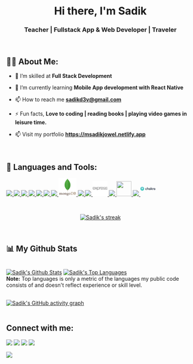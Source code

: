 <h1 align="center">Hi there, I'm Sadik </h1>
<h3 align="center">Teacher | Fullstack App & Web Developer | Traveler</h3>
</br>

## 🙋‍♂️ About Me:

- 🔭 I’m skilled at **Full Stack Development**

- 🌱 I’m currently learning **Mobile App development with React Native**

- 📫 How to reach me **sadikd3v@gmail.com**

- ⚡ Fun facts, **Love to coding | reading books | playing video games in leisure time.**

- 📫 Visit my portfolio **https://msadikjowel.netlify.app**

<br/>

## 🚀 Languages and Tools:

<p align="left"> 
    <a href="https://www.w3.org/html/" target="_blank"> <img src="https://img.icons8.com/color/48/000000/html-5.png"/> </a> 
    <a href="https://www.w3schools.com/css/" target="_blank"> <img src="https://img.icons8.com/color/48/000000/css3.png"/> </a> 
    <a href="https://developer.mozilla.org/en-US/docs/Web/JavaScript" target="_blank"> <img src="https://img.icons8.com/color/48/000000/javascript.png"/> </a> 
    <a href="https://reactjs.org/" target="_blank"> <img src="https://img.icons8.com/color/48/000000/react-native.png"/> </a>
    <a href="https://reactjs.org/" target="_blank"> <img src="https://img.icons8.com/color/48/000000/nextjs.png"/> </a>
    <a href="https://reactjs.org/" target="_blank"> <img src="https://img.icons8.com/color/48/000000/typescript.png"/> </a>
    <a href="https://nodejs.org/en/" target="_blank"> <img src="https://img.icons8.com/color/48/000000/nodejs.png"/> </a> 
    <a href="https://www.mongodb.com/" target="_blank"> <img src="https://raw.githubusercontent.com/devicons/devicon/master/icons/mongodb/mongodb-original-wordmark.svg" alt="mongodb" width="48" height="48"/> </a> 
    <a href="https://firebase.google.com/" target="_blank"> <img src="https://img.icons8.com/color/48/000000/firebase.png"/> </a> 
    <a href="https://redux.js.org" target="_blank"> <img src="https://img.icons8.com/color/48/000000/redux.png"/> </a>
    <a href="https://expressjs.com" target="_blank"> <img src="https://raw.githubusercontent.com/devicons/devicon/master/icons/express/express-original-wordmark.svg" alt="express" width="40" height="40"/> </a>
    <a href="https://getbootstrap.com" target="_blank"> <img src="https://img.icons8.com/color/48/000000/bootstrap.png"/> </a> 
    <a href="https://tailwindcss.com/" target="_blank"> <img src="https://cdn.worldvectorlogo.com/logos/tailwindcss.svg" width="40" height="40"/> </a> 
    <a href="https://mui.com/" target="_blank"> <img src="https://img.icons8.com/color/48/000000/material-ui.png"/> </a>
    <a href="https://mui.com/" target="_blank"><svg viewBox="0 0 998 257" xmlns="http://www.w3.org/2000/svg" width="40" height="40" fill="none"><path d="M388.5 115.302c17.612 0 25.466 11.424 28.084 21.658l24.752-9.044c-4.76-18.564-21.896-38.08-53.074-38.08-33.32 0-59.262 25.704-59.262 61.404 0 35.224 25.942 61.642 59.976 61.642 30.464 0 47.838-19.754 53.312-37.842l-24.276-8.806c-2.618 8.806-10.948 21.42-29.036 21.42-17.374 0-32.368-13.09-32.368-36.414s14.994-35.938 31.892-35.938zM484.894 141.244c.476-14.756 8.806-26.18 24.038-26.18 17.374 0 23.8 11.424 23.8 25.704v68.544h27.608v-73.304c0-25.466-13.804-45.934-42.364-45.934-12.138 0-25.228 4.284-33.082 14.518V37h-27.608v172.312h27.608v-68.068zM577.29 177.896c0 18.326 14.994 34.986 39.27 34.986 18.802 0 30.226-9.52 35.7-18.326 0 9.282.952 14.042 1.19 14.756h25.704c-.238-1.19-1.428-8.092-1.428-18.564v-57.596c0-23.086-13.566-43.316-49.266-43.316-28.56 0-46.648 17.85-48.79 37.842l25.228 5.712c1.19-11.662 9.282-20.944 23.8-20.944 15.232 0 21.896 7.854 21.896 17.612 0 4.046-1.904 7.378-8.568 8.33l-29.75 4.522c-19.754 2.856-34.986 14.28-34.986 34.986zm44.506 13.328c-10.948 0-16.898-7.14-16.898-14.994 0-9.52 6.902-14.28 15.47-15.708L650.594 156v5.236c0 22.61-13.328 29.988-28.798 29.988zM810.108 93.406h-36.652l-44.506 46.886V37h-27.37v172.312h27.37v-32.368l14.28-14.994 34.034 47.362h33.796l-48.552-66.878 47.6-49.028zM889.349 92.692c-1.19-.238-4.046-.714-7.378-.714-15.232 0-28.084 7.378-33.558 19.992V93.406h-26.894v115.906h27.608v-55.216c0-21.658 9.758-34.034 31.178-34.034 2.856 0 5.95.238 9.044.714V92.692zM895.968 177.896c0 18.326 14.994 34.986 39.27 34.986 18.802 0 30.226-9.52 35.7-18.326 0 9.282.952 14.042 1.19 14.756h25.704c-.238-1.19-1.428-8.092-1.428-18.564v-57.596c0-23.086-13.566-43.316-49.266-43.316-28.56 0-46.648 17.85-48.79 37.842l25.228 5.712c1.19-11.662 9.282-20.944 23.8-20.944 15.232 0 21.896 7.854 21.896 17.612 0 4.046-1.904 7.378-8.568 8.33l-29.75 4.522c-19.754 2.856-34.986 14.28-34.986 34.986zm44.506 13.328c-10.948 0-16.898-7.14-16.898-14.994 0-9.52 6.902-14.28 15.47-15.708L969.272 156v5.236c0 22.61-13.328 29.988-28.798 29.988z" fill="#2D3748"></path><rect width="257" height="257" rx="128.5" fill="url(#paint0_linear)"></rect><path d="M69.558 133.985l87.592-86.9891c1.636-1.6251 4.27.3525 3.165 2.377l-32.601 59.7521c-.728 1.332.237 2.958 1.755 2.958h56.34c1.815 0 2.691 2.223 1.364 3.462l-98.7278 92.142c-1.7702 1.652-4.4051-.676-2.9839-2.636l46.7357-64.473c.958-1.322.014-3.174-1.619-3.174H70.9673c-1.7851 0-2.6759-2.161-1.4093-3.419z" fill="#fff"></path><defs><linearGradient id="paint0_linear" x1="128.5" x2="128.5" y2="257" gradientUnits="userSpaceOnUse"><stop stop-color="#7BCBD4"></stop><stop offset="1" stop-color="#29C6B7"></stop></linearGradient></defs></svg>
    <!-- <a href="https://www.java.com" target="_blank"> <img src="https://img.icons8.com/color/48/000000/java-coffee-cup-logo.png"/> </a> -->
    <!-- <a href="https://spring.io/projects/spring-boot" target="_blank"> <img src="https://img.icons8.com/color/48/000000/spring-logo.png"/> </a>  -->
    <!-- <a href="https://www.python.org" target="_blank"> <img src="https://img.icons8.com/color/48/000000/python.png"/> </a>  -->
    <!-- <a style="padding-right:8px;" href="https://nodejs.org" target="_blank"> <img src="https://img.icons8.com/color/48/000000/nodejs.png"/> </a>  -->
    <!-- <a style="padding-right:8px;" href="https://www.mysql.com/" target="_blank"> <img src="https://img.icons8.com/fluent/50/000000/mysql-logo.png"/> </a> -->
    <!-- <a href="https://postman.com" target="_blank"> <img src="https://www.vectorlogo.zone/logos/getpostman/getpostman-icon.svg" alt="postman" width="45" height="45"/> </a>    -->
    <!-- <a href="https://git-scm.com/" target="_blank"> <img src="https://img.icons8.com/color/48/000000/git.png"/> </a>  -->
    <!-- <a href="https://www.jenkins.io" target="_blank"> <img src="https://www.vectorlogo.zone/logos/jenkins/jenkins-icon.svg" alt="jenkins" width="48" height="48"/> </a>  -->
 </a>
    
</p>


<!-- [![React Badge](https://img.shields.io/badge/-React-61DBFB?style=for-the-badge&labelColor=black&logo=react&logoColor=61DBFB)](#)  [![Javascript Badge](https://img.shields.io/badge/-Javascript-F0DB4F?style=for-the-badge&labelColor=black&logo=javascript&logoColor=F0DB4F)](#) [![Typescript Badge](https://img.shields.io/badge/-Typescript-007acc?style=for-the-badge&labelColor=black&logo=typescript&logoColor=007acc)](#) [![Nodejs Badge](https://img.shields.io/badge/-Nodejs-3C873A?style=for-the-badge&labelColor=black&logo=node.js&logoColor=3C873A)](#) [![GraphQL Badge](https://img.shields.io/badge/-GraphQl-e535ab?style=for-the-badge&labelColor=black&logo=node.js&logoColor=e535ab)](#) -->
<br/>

<p align="center">
    <a href="https://github.com/msadikjowel/github-readme-streak-stats">
        <img title="🔥 Get streak stats for your profile at git.io/streak-stats" alt="Sadik's streak" src="https://github-readme-streak-stats.herokuapp.com/?user=msadikjowel&theme=black-ice&hide_border=true&stroke=0000&background=060A0CD0"/>
    </a>
</p>
</br>

## 📊 My Github Stats

  <br/>
    <a href="https://github.com/msadikjowel/github-readme-stats"><img alt="Sadik's Github Stats" src="https://github-readme-stats.vercel.app/api?username=msadikjowel&show_icons=true&count_private=true&theme=react&hide_border=true&bg_color=0D1117" /></a>
  <a href="https://github.com/msadikjowel/github-readme-stats"><img alt="Sadik's Top Languages" src="https://github-readme-stats.vercel.app/api/top-langs/?username=msadikjowel&langs_count=8&count_private=true&layout=compact&theme=react&hide_border=true&bg_color=0D1117" /></a>
  <br/>
  <b>Note:</b> Top languages is only a metric of the languages my public code consists of and doesn't reflect experience or skill level.


<br/>
<br/>

[![Sadik's GitHub activity graph](https://github-readme-activity-graph.vercel.app/graph?username=msadikjowel&theme=react)](https://github.com/msadikjowel/github-readme-activity-graph)
<br/>
<br/>

## Connect with me:
<p align="left">

<a href = "https://www.linkedin.com/in/msadikjowel/"><img src="https://img.icons8.com/fluent/48/000000/linkedin.png"/></a>
<a href = "https://www.facebook.com/msadikjowel/"><img src="https://img.icons8.com/color/48/000000/facebook-new.png"/></a>
<a href = "https://twitter.com/msadikjowel"><img src="https://img.icons8.com/fluent/48/000000/twitter.png"/></a>
<a href = "https://www.instagram.com/msadikjowel/"><img src="https://img.icons8.com/fluent/48/000000/instagram-new.png"/></a>

</p>

![](https://komarev.com/ghpvc/?username=msadikjowel&color=2ecc71)

<!-- <a href="https://github.com/msadikjowel?tab=followers"><img src="https://img.shields.io/github/followers/msadikjowel?label=Followers&style=social" alt="GitHub Badge"></a> -->
